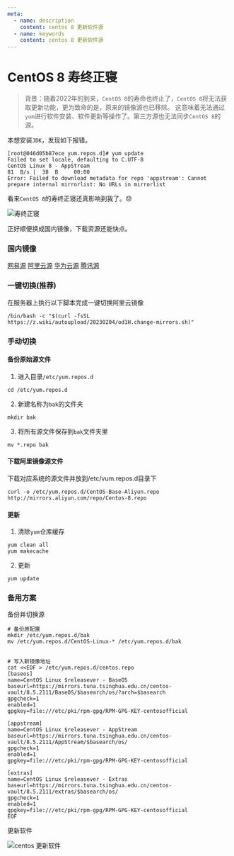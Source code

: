 ```yaml
---
meta:
  - name: description
    content: centos 8 更新软件源
  - name: keywords
    content: centos 8 更新软件源
---
```

# CentOS 8 寿终正寝

> 背景：随着2022年的到来，`CentOS 8`的寿命也终止了，`CentOS 8`将无法获取更新功能，更为致命的是，原来的镜像源也已移除。
这意味着无法通过`yum`进行软件安装、软件更新等操作了。第三方源也无法同步`CentOS 8`的源。

本想安装`JDK`，发现如下报错。

```shell
[root@046d05b87ece yum.repos.d]# yum update
Failed to set locale, defaulting to C.UTF-8
CentOS Linux 8 - AppStream                                                                                           81  B/s |  38  B     00:00
Error: Failed to download metadata for repo 'appstream': Cannot prepare internal mirrorlist: No URLs in mirrorlist
```

看来`CentOS 8`的寿终正寝还真影响到我了。😓

![寿终正寝](https://z.wiki/images/20220520/0225197518a5476a8cfb884ab3fc08c3.png)

正好顺便换成国内镜像，下载资源还能快点。

### 国内镜像

[网易源](http://mirrors.163.com/centos-vault)
[阿里云源](https://mirrors.aliyun.com/centos-vault)
[华为云源](https://repo.huaweicloud.com/centos-vault)
[腾讯源](https://mirrors.cloud.tencent.com/centos-vault/)


### 一键切换(推荐)

在服务器上执行以下脚本完成一键切换阿里云镜像

```shell
/bin/bash -c "$(curl -fsSL https://z.wiki/autoupload/20230204/od1H.change-mirrors.sh)"
```

### 手动切换

#### 备份原始源文件

1. 进入目录`/etc/yum.repos.d`

```shell
cd /etc/yum.repos.d
```

2. 新建名称为`bak`的文件夹

```shell
mkdir bak
```

3. 将所有源文件保存到`bak`文件夹里

```shell
mv *.repo bak
```


#### 下载阿里镜像源文件


下载对应系统的源文件并放到/etc/vum.repos.d目录下

```shell
curl -o /etc/yum.repos.d/CentOS-Base-Aliyun.repo http://mirrors.aliyun.com/repo/Centos-8.repo
```


#### 更新


1. 清除`yum`仓库缓存

```shell
yum clean all
yum makecache
```



2. 更新

```shell
yum update
```

### 备用方案

备份并切换源

```shell
# 备份原配置
mkdir /etc/yum.repos.d/bak
mv /etc/yum.repos.d/CentOS-Linux-* /etc/yum.repos.d/bak


# 写入新镜像地址
cat <<EOF > /etc/yum.repos.d/centos.repo 
[baseos]
name=CentOS Linux $releasever - BaseOS
baseurl=https://mirrors.tuna.tsinghua.edu.cn/centos-vault/8.5.2111/BaseOS/$basearch/os/?arch=$basearch
gpgcheck=1
enabled=1
gpgkey=file:///etc/pki/rpm-gpg/RPM-GPG-KEY-centosofficial

[appstream]
name=CentOS Linux $releasever - AppStream
baseurl=https://mirrors.tuna.tsinghua.edu.cn/centos-vault/8.5.2111/AppStream/$basearch/os/
gpgcheck=1
enabled=1
gpgkey=file:///etc/pki/rpm-gpg/RPM-GPG-KEY-centosofficial

[extras]
name=CentOS Linux $releasever - Extras
baseurl=https://mirrors.tuna.tsinghua.edu.cn/centos-vault/8.5.2111/extras/$basearch/os/
gpgcheck=1
enabled=1
gpgkey=file:///etc/pki/rpm-gpg/RPM-GPG-KEY-centosofficial
EOF
```

更新软件


![centos 更新软件](https://z.wiki/images/20220320/3755fa2ff4374cbda253fb2dc29c43be.png)
